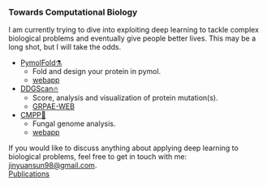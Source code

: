 ### Towards Computational Biology
I am currently trying to dive into exploiting deep learning to tackle complex biological problems and eventually give people better lives. This may be a long shot, but I will take the odds. 
- [PymolFold⚗️](https://github.com/JinyuanSun/PymolFold)  
  - Fold and design your protein in pymol.
  - [webapp](http://106.54.97.94:8501/)
- [DDGScan🔥](https://github.com/JinyuanSun/DDGScan)
  - Score, analysis and visualization of protein mutation(s).
  - [GRPAE-WEB](https://nmdc.cn/grape-web/)
- [CMPP🧬](https://github.com/JinyuanSun/CMPP)
  - Fungal genome analysis.
  - [webapp](http://cmpp.pioneer-x.cn/)  

If you would like to discuss anything about applying deep learning to biological problems, feel free to get in touch with me: <jinyuansun98@gmail.com>.  
[Publications](https://scholar.google.com/citations?user=LbUNUWsAAAAJ&hl=en)
